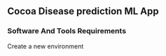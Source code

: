 ## Cocoa Disease prediction ML App

### Software And Tools Requirements


Create a new environment

